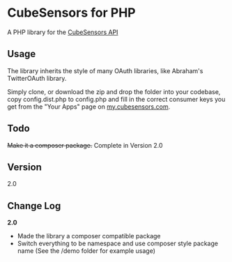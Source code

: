 CubeSensors for PHP
===================

A PHP library for the  [CubeSensors API](http://my.cubesensors.com/docs)

Usage
----

The library inherits the style of many OAuth libraries, like Abraham's TwitterOAuth library.

Simply clone, or download the zip and drop the folder into your codebase, copy config.dist.php to config.php and fill in the correct consumer keys you get from the "Your Apps" page on [my.cubesensors.com](my.cubesensors.com).

Todo
----
~~Make it a composer package.~~ Complete in Version 2.0

Version
----

2.0

Change Log
----
**2.0**

- Made the library a composer compatible package
- Switch everything to be namespace and use composer style package name (See the /demo folder for example usage)